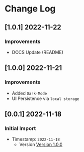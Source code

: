 # Change Log

## [1.0.1] 2022-11-22
### Improvements

- DOCS Update (README)

## [1.0.0] 2022-11-21
### Improvements

- Added `Dark-Mode`
- UI Persistence via `local storage`

## [0.0.1] 2022-11-18
### Initial Import

- Timestamp: `2022-11-18`
  - Version [Version 1.0.0](https://github.com/codedthemes/berry-free-bootstrap-admin-template/releases)
